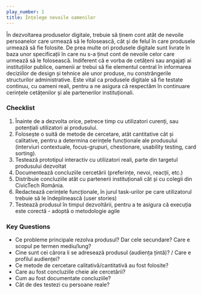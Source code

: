 ```yaml
---
play_number: 1
title: Înțelege nevoile oamenilor
---
```


În dezvoltarea produselor digitale, trebuie să ținem cont atât de nevoile persoanelor care urmează să le folosească, cât și de felul în care produsele urmează să fie folosite. De prea multe ori produsele digitale sunt livrate în baza unor specificații în care nu s-a ținut cont de nevoile celor care urmează să le folosească. Indiferent că e vorba de cetățeni sau angajați ai instituțiilor publice, oamenii ar trebui să fie elementul central în informarea deciziilor de design și tehnice ale unor produse, nu constrângerile structurilor administrative. Este vital ca produsele digitale să fie testate continuu, cu oameni reali, pentru a ne asigura că respectăm în continuare cerințele cetățenilor și ale partenerilor instituționali.

### Checklist
1. Înainte de a dezvolta orice, petrece timp cu utilizatori curenți, sau potențiali utilizatori ai produsului.
2. Folosește o suită de metode de cercetare, atât cantitative cât și calitative, pentru a determina cerințele funcționale ale produsului (interviuri contextuale, focus-grupuri, chestionare, usability testing, card sorting). 
3. Testează prototipul interactiv cu utilizatori reali, parte din targetul produsului dezvoltat
4. Documentează concluziile cercetării (preferințe, nevoi, reacții, etc.)
5. Distribuie concluziile atât cu partenerii instituționali cât și cu colegii din CivicTech România.
6. Redactează cerințele funcționale, în jurul task-urilor pe care utilizatorul trebuie să le îndeplinească (user stories)
7. Testează produsul în timpul dezvoltării, pentru a te asigura că execuția este corectă - adoptă o metodologie agile

### Key Questions
- Ce probleme principale rezolva produsul? Dar cele secundare? Care e scopul pe termen mediu/lung?
- Cine sunt cei cărora li se adresează produsul (audiența țintă)? / Care e profilul audienței?
- Ce metode de cercetare calitativă/cantitativă au fost folosite?
- Care au fost concluziile cheie ale cercetării?
- Cum au fost documentate concluziile? 
- Cât de des testezi cu persoane reale?

